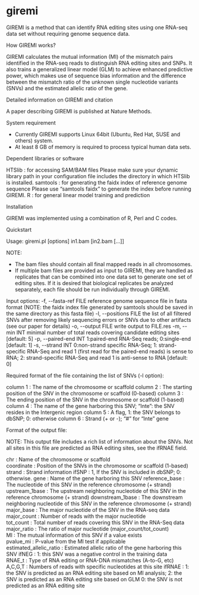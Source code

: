 # giremi
GIREMI is a method that can identify RNA editing sites using one RNA-seq data set without requiring genome sequence data.  

How GIREMI works?

GIREMI calculates the mutual information (MI) of the mismatch pairs identified in the RNA-seq reads to distinguish RNA editing sites and SNPs. It also trains a generalized linear model (GLM) to achieve enhanced predictive power, which makes use of sequence bias information and the difference between the mismatch ratio of the unknown single nucleotide variants (SNVs) and the estimated allelic ratio of the gene.

Detailed information on GIREMI and citation

A paper describing GIREMI is published at Nature Methods.  


System requirement

- Currently GIREMI supports Linux 64bit (Ubuntu, Red Hat, SUSE and others) system. 
- At least 8 GB of memory is required to process typical human data sets.

Dependent libraries or software

HTSlib : for accessing SAM/BAM files
Please make sure your dynamic library path in your configuration file includes the directory in which HTSlib is installed.
samtools : for generating the faidx index of reference genome sequence
Please use “samtools faidx” to generate the index before running GIREMI.
R : for general linear model training and prediction

Installation

GIREMI was implemented using a combination of R, Perl and C codes.  

Quickstart

Usage: giremi.pl [options] in1.bam [in2.bam [...]]

NOTE:   
-  The bam files should contain all final mapped reads in all chromosomes.
-  If multiple bam files are provided as input to GIREMI, they are handled as replicates that can be combined into one data set to generate one set of editing sites.  If it is desired that biological replicates be analyzed separately, each file should be run individually through GIREMI.

Input options:
  -f, --fasta-ref    FILE   reference genome sequence file in fasta format (NOTE: the faidx index file generated by samtools should be saved in the same directory as this fasta file) 
  -l, --positions    FILE   the list of all filtered SNVs after removing likely sequencing errors or SNVs due to other artifacts (see our paper for details)
  -o, --output       FILE   write output to FILE.res
  -m, --min          INT    minimal number of total reads covering candidate editing sites  [default: 5]
  -p, --paired-end   INT    1:paired-end RNA-Seq reads; 0:single-end [default: 1]
  -s, --strand       INT    0:non-strand specific RNA-Seq; 1: strand-specific RNA-Seq and read 1 (first read for the paired-end reads) is sense to RNA; 2: strand-specific RNA-Seq and read 1 is anti-sense to RNA [default: 0]

Required format of the file containing the list of SNVs (-l option):

column 1 : The name of the chromosome or scaffold
column 2 : The starting position of the SNV in the chromosome or scaffold (0-based)
column 3 : The ending position of the SNV in the chromosome or scaffold (1-based)
column 4 : The name of the gene harboring this SNV; “Inte”: the SNV resides in the Intergenic region
column 5 : A flag, 1: the SNV belongs to dbSNP; 0: otherwise
column 6 : Strand (+ or -); “#” for “Inte” gene


Format of the output file:

NOTE: This output file includes a rich list of information about the SNVs. Not all sites in this file are predicted as RNA editing sites, see the ifRNAE field.

chr                     : Name of the chromosome or scaffold     
coordinate              : Position of the SNVs in the chromosome or scaffold (1-based)    
strand                  : Strand information
ifSNP                   : 1, If the SNV is included in dbSNP; 0: otherwise.
gene                    : Name of the gene harboring this SNV
reference_base          : The nucleotide of this SNV in the reference chromosome (+ strand)
upstream_1base          : The upstream neighboring nucleotide of this SNV in the reference chromosome (+ strand)
downstream_1base        : The downstream neighboring nucleotide of this SNV in the reference chromosome  (+ strand)
major_base              : The major nucleotide of the SNV in the RNA-seq data     
major_count             : Number of reads with the major nucleotide    
tot_count               : Total number of reads covering this SNV in the RNA-Seq data   
major_ratio             : The ratio of major nucleotide (major_count/tot_count)   
MI                      : The mutual information of this SNV if a value exists   
pvalue_mi               : P-value from the MI test if applicable    
estimated_allelic_ratio : Estimated allelic ratio of the gene harboring this SNV
ifNEG                   : 1: this SNV was a negative control in the training data  
RNAE_t                  : Type of RNA editing or RNA-DNA mismatches (A-to-G, etc)
A,C,G,T                 : Numbers of reads with specific nucleotides at this site
ifRNAE                  : 1: the SNV is predicted as an RNA editing site based on MI analysis; 
						  2: the SNV is predicted as an RNA editing site based on GLM 
						  0: the SNV is not predicted as an RNA editing site
